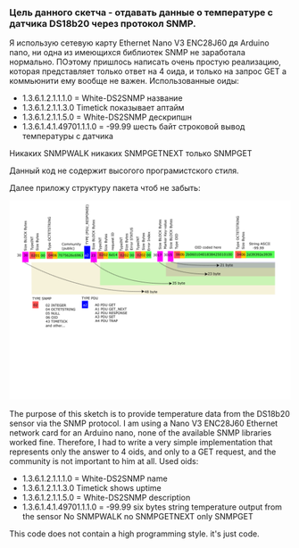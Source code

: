 ### Цель данного скетча - отдавать данные о температуре с датчика DS18b20 через протокол SNMP.
Я использую сетевую карту Ethernet Nano V3 ENC28J60 дя Arduino nano, ни одна из имеющихся библиотек SNMP не заработала нормально. ПОэтому пришлось написать очень простую реализацию, которая представляет только ответ на 4 оида, и только на запрос GET а коммьюнити ему вообще не важен.
Использованные оиды:
* 1.3.6.1.2.1.1.1.0 = White-DS2SNMP название
* 1.3.6.1.2.1.1.3.0   Timetick показывает аптайм
* 1.3.6.1.2.1.1.5.0 = White-DS2SNMP дескрипшн
* 1.3.6.1.4.1.49701.1.1.0 = -99.99 шесть байт строковой вывод температуры с датчика

Никаких SNMPWALK никаких SNMPGETNEXT только SNMPGET

Данный код не содержит высогого програмистского стиля.

Далее приложу структуру пакета чтоб не забыть:

![plot](./snmp_pdu_steukt.png)

The purpose of this sketch is to provide temperature data from the DS18b20 sensor via the SNMP protocol.
I am using a Nano V3 ENC28J60 Ethernet network card for an Arduino nano, none of the available SNMP libraries worked fine. Therefore, I had to write a very simple implementation that represents only the answer to 4 oids, and only to a GET request, and the community is not important to him at all.
Used oids:
* 1.3.6.1.2.1.1.1.0 = White-DS2SNMP name
* 1.3.6.1.2.1.1.3.0 Timetick shows uptime
* 1.3.6.1.2.1.1.5.0 = White-DS2SNMP description
* 1.3.6.1.4.1.49701.1.1.0 = -99.99 six bytes string temperature output from the sensor
No SNMPWALK no SNMPGETNEXT only SNMPGET

This code does not contain a high programming style. it's just code.
